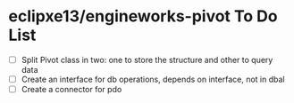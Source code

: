 # eclipxe13/engineworks-pivot To Do List

- [ ] Split Pivot class in two: one to store the structure and other to query data
- [ ] Create an interface for db operations, depends on interface, not in dbal
- [ ] Create a connector for pdo
